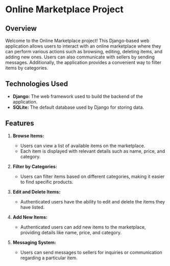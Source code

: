 # Online Marketplace Project 

## Overview

Welcome to the Online Marketplace project! This Django-based web application allows users to interact with an online marketplace where they can perform various actions such as browsing, editing, deleting items, and adding new ones. Users can also communicate with sellers by sending messages. Additionally, the application provides a convenient way to filter items by categories.

## Technologies Used

- **Django:** The web framework used to build the backend of the application.
- **SQLite:** The default database used by Django for storing data.

## Features

1. **Browse Items:**
   - Users can view a list of available items on the marketplace.
   - Each item is displayed with relevant details such as name, price, and category.

2. **Filter by Categories:**
   - Users can filter items based on different categories, making it easier to find specific products.

3. **Edit and Delete Items:**
   - Authenticated users have the ability to edit and delete the items they have listed.

4. **Add New Items:**
   - Authenticated users can add new items to the marketplace, providing details like name, price, and category.

5. **Messaging System:**
   - Users can send messages to sellers for inquiries or communication regarding a particular item.



